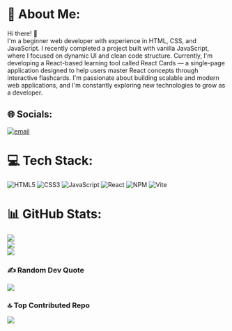 # 💫 About Me:
Hi there! 👋<br>I'm a beginner web developer with experience in HTML, CSS, and JavaScript. I recently completed a project built with vanilla JavaScript, where I focused on dynamic UI and clean code structure. Currently, I'm developing a React-based learning tool called React Cards — a single-page application designed to help users master React concepts through interactive flashcards. I'm passionate about building scalable and modern web applications, and I'm constantly exploring new technologies to grow as a developer.


## 🌐 Socials:
[![email](https://img.shields.io/badge/Email-D14836?logo=gmail&logoColor=white)](mailto:edem.ablaev57@yandex.ru) 

# 💻 Tech Stack:
![HTML5](https://img.shields.io/badge/html5-%23E34F26.svg?style=for-the-badge&logo=html5&logoColor=white) ![CSS3](https://img.shields.io/badge/css3-%231572B6.svg?style=for-the-badge&logo=css3&logoColor=white) ![JavaScript](https://img.shields.io/badge/javascript-%23323330.svg?style=for-the-badge&logo=javascript&logoColor=%23F7DF1E) ![React](https://img.shields.io/badge/react-%2320232a.svg?style=for-the-badge&logo=react&logoColor=%2361DAFB) ![NPM](https://img.shields.io/badge/NPM-%23CB3837.svg?style=for-the-badge&logo=npm&logoColor=white) ![Vite](https://img.shields.io/badge/vite-%23646CFF.svg?style=for-the-badge&logo=vite&logoColor=white)
# 📊 GitHub Stats:
![](https://github-readme-stats.vercel.app/api?username=6dem&theme=github_dark_dimmed&hide_border=true&include_all_commits=true&count_private=true)<br/>
![](https://nirzak-streak-stats.vercel.app/?user=6dem&theme=github_dark_dimmed&hide_border=true)<br/>
![](https://github-readme-stats.vercel.app/api/top-langs/?username=6dem&theme=github_dark_dimmed&hide_border=true&include_all_commits=true&count_private=true&layout=compact)

### ✍️ Random Dev Quote
![](https://quotes-github-readme.vercel.app/api?type=horizontal&theme=tokyonight)

### 🔝 Top Contributed Repo
![](https://github-contributor-stats.vercel.app/api?username=6dem&limit=5&theme=transparent&combine_all_yearly_contributions=true)

<!-- Proudly created with GPRM ( https://gprm.itsvg.in ) -->
